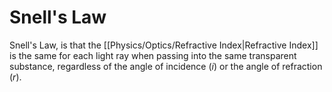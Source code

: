# Snell's Law
Snell's Law, is that the [[Physics/Optics/Refractive Index|Refractive Index]] is the same for each light ray when passing into the same transparent substance, regardless of the angle of incidence ($i$) or the angle of refraction ($r$).